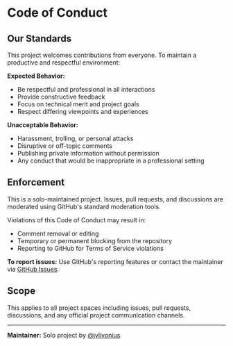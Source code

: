 # Code of Conduct

## Our Standards

This project welcomes contributions from everyone. To maintain a productive and respectful environment:

**Expected Behavior:**
- Be respectful and professional in all interactions
- Provide constructive feedback
- Focus on technical merit and project goals
- Respect differing viewpoints and experiences

**Unacceptable Behavior:**
- Harassment, trolling, or personal attacks
- Disruptive or off-topic comments
- Publishing private information without permission
- Any conduct that would be inappropriate in a professional setting

## Enforcement

This is a solo-maintained project. Issues, pull requests, and discussions are moderated using GitHub's standard moderation tools.

Violations of this Code of Conduct may result in:
- Comment removal or editing
- Temporary or permanent blocking from the repository
- Reporting to GitHub for Terms of Service violations

**To report issues:** Use GitHub's reporting features or contact the maintainer via [GitHub Issues](https://github.com/jvlivonius/vsc-extension-scanner/issues).

## Scope

This applies to all project spaces including issues, pull requests, discussions, and any official project communication channels.

---

**Maintainer:** Solo project by [@jvlivonius](https://github.com/jvlivonius)
